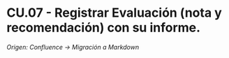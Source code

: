 # CU.07 - Registrar Evaluación (nota y recomendación) con su informe.

_Origen: Confluence → Migración a Markdown_

